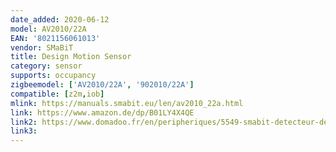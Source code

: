 ```yaml
---
date_added: 2020-06-12
model: AV2010/22A
EAN: '8021156061013'
vendor: SMaBiT
title: Design Motion Sensor
category: sensor
supports: occupancy
zigbeemodel: ['AV2010/22A', '902010/22A']
compatible: [z2m,iob]
mlink: https://manuals.smabit.eu/len/av2010_22a.html
link: https://www.amazon.de/dp/B01LY4X4QE
link2: https://www.domadoo.fr/en/peripheriques/5549-smabit-detecteur-de-mouvement-design-zigbee-8021156061013.html
link3: 
---
```

